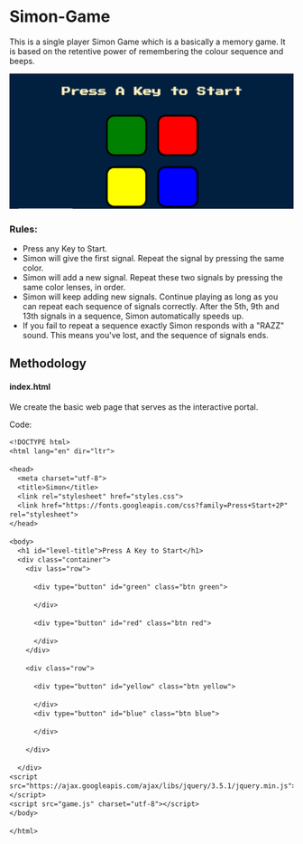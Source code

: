 # Simon-Game
This is a single player Simon Game which is a basically a memory game. It is based on the retentive power of remembering the colour sequence and beeps.

![](/simon_img/website.png)

### Rules:
* Press any Key to Start.
* Simon will give the first signal. Repeat the signal by pressing the same color.
* Simon will add a new signal. Repeat these two signals by pressing the same color lenses, in order.
* Simon will keep adding new signals. Continue playing as long as you can repeat each sequence of signals correctly. After the 5th, 9th and 13th signals in a sequence, Simon automatically speeds up.
* If you fail to repeat a sequence exactly Simon responds with a "RAZZ" sound. This means you've lost, and the sequence of signals ends.

## Methodology 

#### index.html 

We create the basic web page that serves as the interactive portal.

Code:


```
<!DOCTYPE html>
<html lang="en" dir="ltr">

<head>
  <meta charset="utf-8">
  <title>Simon</title>
  <link rel="stylesheet" href="styles.css">
  <link href="https://fonts.googleapis.com/css?family=Press+Start+2P" rel="stylesheet">
</head>

<body>
  <h1 id="level-title">Press A Key to Start</h1>
  <div class="container">
    <div lass="row">

      <div type="button" id="green" class="btn green">

      </div>

      <div type="button" id="red" class="btn red">

      </div>
    </div>

    <div class="row">

      <div type="button" id="yellow" class="btn yellow">

      </div>
      <div type="button" id="blue" class="btn blue">

      </div>

    </div>

  </div>
<script src="https://ajax.googleapis.com/ajax/libs/jquery/3.5.1/jquery.min.js"></script>
<script src="game.js" charset="utf-8"></script>
</body>

</html>

```

